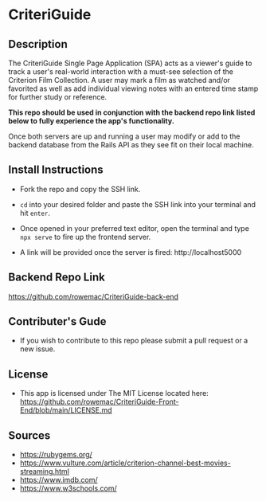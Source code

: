 # CriteriGuide

## Description

The CriteriGuide Single Page Application (SPA) acts as a viewer's guide to track a user's real-world interaction with a must-see selection of the Criterion Film Collection. A user may mark a film as watched and/or favorited as well as add individual viewing notes with an entered time stamp for further study or reference. 

**This repo should be used in conjunction with the backend repo link listed below to fully experience the app's functionality.**

Once both servers are up and running a user may modify or add to the backend database from the Rails API as they see fit on their local machine. 


## Install Instructions

- Fork the repo and copy the SSH link.

- `cd` into your desired folder and paste the SSH link into your terminal and hit `enter`.

- Once opened in your preferred text editor, open the terminal and type `npx serve` to fire up the frontend server.

- A link will be provided once the server is fired: http://localhost5000

## Backend Repo Link

https://github.com/rowemac/CriteriGuide-back-end

## Contributer's Gude

- If you wish to contribute to this repo please submit a pull request or a new issue. 

## License

- This app is licensed under The MIT License located here: https://github.com/rowemac/CriteriGuide-Front-End/blob/main/LICENSE.md

## Sources

- https://rubygems.org/ 
- https://www.vulture.com/article/criterion-channel-best-movies-streaming.html
- https://www.imdb.com/
- https://www.w3schools.com/